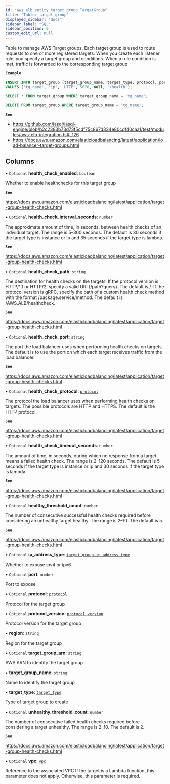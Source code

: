 ```yaml
---
id: "aws_elb_entity_target_group.TargetGroup"
title: "Table: target_group"
displayed_sidebar: "docs"
sidebar_label: "SQL"
sidebar_position: 0
custom_edit_url: null
---
```


Table to manage AWS Target groups. Each target group is used to route requests to one or more registered targets.
When you create each listener rule, you specify a target group and conditions. When a rule condition is met, traffic is forwarded to the corresponding target group

**`Example`**

```sql TheButton[Manage a Load Balancer target group]="Manage a Load Balancer target group"
INSERT INTO target_group (target_group_name, target_type, protocol, port, vpc, health_check_path)
VALUES ('tg_name', 'ip', 'HTTP', 5678, null, '/health');

SELECT * FROM target_group WHERE target_group_name = 'tg_name';

DELETE FROM target_group WHERE target_group_name = 'tg_name';
```

**`See`**

 - https://github.com/iasql/iasql-engine/blob/b2c2383b73d73f5cdf75c867d334e80cdf40caa1/test/modules/aws-elb-integration.ts#L126
 - https://docs.aws.amazon.com/elasticloadbalancing/latest/application/load-balancer-target-groups.html

## Columns

• `Optional` **health\_check\_enabled**: `boolean`

Whether to enable healthchecks for this target group

**`See`**

https://docs.aws.amazon.com/elasticloadbalancing/latest/application/target-group-health-checks.html

• `Optional` **health\_check\_interval\_seconds**: `number`

The approximate amount of time, in seconds, between health checks of an individual target.
The range is 5–300 seconds. The default is 30 seconds if the target type is instance or ip and 35
seconds if the target type is lambda.

**`See`**

https://docs.aws.amazon.com/elasticloadbalancing/latest/application/target-group-health-checks.html

• `Optional` **health\_check\_path**: `string`

The destination for health checks on the targets.
If the protocol version is HTTP/1.1 or HTTP/2, specify a valid URI (/path?query). The default is /.
If the protocol version is gRPC, specify the path of a custom health check method with the format /package.service/method.
The default is /AWS.ALB/healthcheck.

**`See`**

https://docs.aws.amazon.com/elasticloadbalancing/latest/application/target-group-health-checks.html

• `Optional` **health\_check\_port**: `string`

The port the load balancer uses when performing health checks on targets. The default is to use the port
on which each target receives traffic from the load balancer.

**`See`**

https://docs.aws.amazon.com/elasticloadbalancing/latest/application/target-group-health-checks.html

• `Optional` **health\_check\_protocol**: [`protocol`](../enums/aws_elb_entity_target_group.ProtocolEnum.md)

The protocol the load balancer uses when performing health checks on targets.
The possible protocols are HTTP and HTTPS. The default is the HTTP protocol.

**`See`**

https://docs.aws.amazon.com/elasticloadbalancing/latest/application/target-group-health-checks.html

• `Optional` **health\_check\_timeout\_seconds**: `number`

The amount of time, in seconds, during which no response from a target means a failed health check.
The range is 2–120 seconds. The default is 5 seconds if the target type is instance or ip and
30 seconds if the target type is lambda.

**`See`**

https://docs.aws.amazon.com/elasticloadbalancing/latest/application/target-group-health-checks.html

• `Optional` **healthy\_threshold\_count**: `number`

The number of consecutive successful health checks required before considering an unhealthy target healthy.
The range is 2–10. The default is 5.

**`See`**

https://docs.aws.amazon.com/elasticloadbalancing/latest/application/target-group-health-checks.html

• `Optional` **ip\_address\_type**: [`target_group_ip_address_type`](../enums/aws_elb_entity_target_group.TargetGroupIpAddressTypeEnum.md)

Whether to expose ipv4 or ipv6

• `Optional` **port**: `number`

Port to expose

• `Optional` **protocol**: [`protocol`](../enums/aws_elb_entity_target_group.ProtocolEnum.md)

Protocol for the target group

• `Optional` **protocol\_version**: [`protocol_version`](../enums/aws_elb_entity_target_group.ProtocolVersionEnum.md)

Protocol version for the target group

• **region**: `string`

Region for the target group

• `Optional` **target\_group\_arn**: `string`

AWS ARN to identify the target group

• **target\_group\_name**: `string`

Name to identify the target group

• **target\_type**: [`target_type`](../enums/aws_elb_entity_target_group.TargetTypeEnum.md)

Type of target group to create

• `Optional` **unhealthy\_threshold\_count**: `number`

The number of consecutive failed health checks required before considering a target unhealthy.
The range is 2–10. The default is 2.

**`See`**

https://docs.aws.amazon.com/elasticloadbalancing/latest/application/target-group-health-checks.html

• `Optional` **vpc**: [`vpc`](aws_vpc_entity_vpc.Vpc.md)

Reference to the associated VPC
If the target is a Lambda function, this parameter does not apply. Otherwise, this parameter is required.
